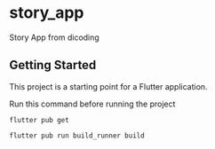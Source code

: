 # story_app

Story App from dicoding

## Getting Started

This project is a starting point for a Flutter application.

Run this command before running the project

```flutter pub get```

```flutter pub run build_runner build```
